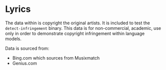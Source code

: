 # Lyrics

The data within is copyright the original artists. It is included to test the
`detect-infringement` binary. This data is for non-commercial, academic, use
only in order to demonstrate copyright infringement within language models.

Data is sourced from:
- Bing.com which sources from Musixmatch
- Genius.com